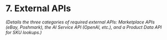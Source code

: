 # 7. External APIs

_(Details the three categories of required external APIs: Marketplace APIs (eBay, Poshmark), the AI Service API (OpenAI, etc.), and a Product Data API for SKU lookups.)_
